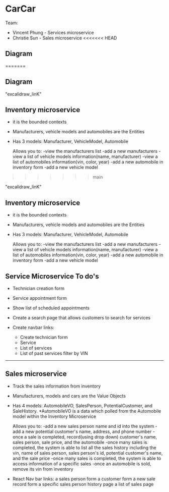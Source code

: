 # CarCar

Team:

* Vincent Phung  - Services microservice
* Christie Sun - Sales microservice
<<<<<<< HEAD

## Diagram
=======

## Diagram

"excalidraw_linK"


## Inventory microservice
- it is the bounded contexts
- Manufacturers, vehicle models and automobiles are the Entities
- Has 3 models: Manufacturer, VehicleModel, Automobile

  Allows you to:
  -view the manufacturers list
  -add a new manufacturers
  -view a list of vehicle models information(name, manufacturer)
  -view a list of automobiles information(vin, color, year)
  -add a new automobile in inventory form
  -add a new vehicle model

>>>>>>> main

"excalidraw_linK"


## Inventory microservice
- it is the bounded contexts
- Manufacturers, vehicle models and automobiles are the Entities
- Has 3 models: Manufacturer, VehicleModel, Automobile

  Allows you to:
  -view the manufacturers list
  -add a new manufacturers
  -view a list of vehicle models information(name, manufacturer)
  -view a list of automobiles information(vin, color, year)
  -add a new automobile in inventory form
  -add a new vehicle model


## Service Microservice To do's
- Technician creation form
- Service appointment form
- Show list of scheduled appointments
- Create a search page that allows customers to search for services

- Create navbar links:
  - Create technician form
  - Service
  - List of services
  - List of past services filter by VIN

----------------------------------------------------------------
## Sales microservice
- Track the sales information from inventory
- Manufacturers, models and cars are the Value Objects
- Has 4 models: AutomobileVO, SalesPerson, PotentialCustomer, and SaleHistory.
  *AutomobileVO is a data which polled from the Automobile model within the Inventory Microservice

  Allows you to:
  -add a new sales person name and id into the system
  -add a new potential customer's  name, address, and phone number
  -once a sale is completed, record(using drop down) customer's name, sales person, sale price, and the automobile
  -once many sales is completed, the system is able to list all the sales history including
   the vin, name of sales person, sales person's id, potential customer's name, and the sale price
  -once many sales is completed, the system is able to access information of a specific sales
  -once an automobile is sold, remove its vin from inventory

- React Nav bar links:
  a sales person form
  a customer form
  a new sale record form
  a specific sales person history page
  a list of sales page
